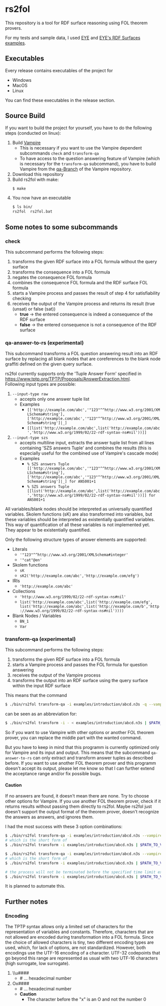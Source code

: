 # rs2fol

This repository is a tool for RDF surface reasoning using FOL theorem provers.

For my tests and sample data, I used [EYE](https://github.com/eyereasoner/eye) and [EYE's RDF Surfaces examples](https://github.com/eyereasoner/rdfsurfaces-tests).

## Executables

Every release contains executables of the project for

- Windows
- MacOS
- Linux

You can find these executables in the release section.

## Source Build

If you want to build the project for yourself, you have to do the following steps (conducted on linux):

1. Build [Vampire](https://github.com/vprover/vampire) 
   - This is necessary if you want to use the Vampire dependent subcommands `check` and `transform-qa`
   - To have access to the question answering feature of Vampire (which is necessary for the `transform-qa` subcommand), you have to build Vampire from the [qa-Branch](https://github.com/vprover/vampire/tree/qa) of the Vampire repository.
2. Download this repository
3. Build rs2fol with make:
    ```Bash
    $ make
    ```
4. You now have an executable
   ```Bash
   $ ls bin/
   rs2fol  rs2fol.bat
   ```

## Some notes to some subcommands

### check

This subcommand performs the following steps:
1. transforms the given RDF surface into a FOL formula without the query surface 
2. transforms the consequence into a FOL formula
3. negates the consequence FOL formula
4. combines the consequence FOL formula and the RDF surface FOL formula
5. starts a Vampire process and passes the result of step 4 for satisfiability checking
6. receives the output of the Vampire process and returns its result (true (unsat) or false (sat))
   - **true** -> the entered consequence is indeed a consequence of the RDF surface
   - **false** -> the entered consequence is not a consequence of the RDF surface

### qa-answer-to-rs (experimental)

This subcommand transforms a FOL question answering result into an RDF surface by replacing all blank nodes that are coreferences to the blank node graffiti defined on the given query surface.

rs2fol currently supports only the 'Tuple Answer Form' specified in https://www.tptp.org/TPTP/Proposals/AnswerExtraction.html. <br>
Following input types are possible:
1.  `--input-type raw`
    - accepts only one answer tuple list
    - Examples
      - `[['http://example.com/abc','"123"^^http://www.w3.org/2001/XMLSchema#string'],['http://example.com/abc','"123"^^http://www.w3.org/2001/XMLSchema#string']|_]`
      - `[[list('http://example.com/abc',list('http://example.com/abc','http://www.w3.org/1999/02/22-rdf-syntax-ns#nil'))]]`
2.  `--input-type szs`
    - accepts multiline input, extracts the answer tuple list from all lines containing 'SZS answers Tuple' and combines the results (this is especially useful for the combined use of Vampire's cascade mode)
    - Examples
      - ```% SZS answers Tuple [['http://example.com/abc','"123"^^http://www.w3.org/2001/XMLSchema#string'],['http://example.com/abc','"123"^^http://www.w3.org/2001/XMLSchema#string']|_] for ANS001+1```
      - ```% SZS answers Tuple [[list('http://example.com/abc',list('http://example.com/abc','http://www.w3.org/1999/02/22-rdf-syntax-ns#nil'))]] for ANS001+1```



All variables/blank nodes should be interpreted as universally quantified variables. 
Skolem functions (sK) are also transformed into variables, but these variables should be interpreted as existentially quantified variables. 
This way of quantification of all these variables is not implemented yet. They appear to be existentially quantified.

 Only the following structure types of answer elements are supported:
  - Literals
    - ```'"123"^^http://www.w3.org/2001/XMLSchema#integer'```
    - ```'"cat"@en'```
  - Skolem functions
    - ```sK```
    - ```sK2('http://example.com/abc','http://example.com/efg')```
  - IRIs
    - ```'http://example.com/abc'```
  - Collections
    - ```'http://www.w3.org/1999/02/22-rdf-syntax-ns#nil'```
    - ```list('http://example.com/abc',list('http://example.com/efg', list('http://example.com/abc',list('http://example.com/b','http://www.w3.org/1999/02/22-rdf-syntax-ns#nil'))))```
  - Blank Nodes / Variables
    - ```BN_1```
    - ```Var```

### transform-qa (experimental)

This subcommand performs the following steps:
1. transforms the given RDF surface into a FOL formula
2. starts a Vampire process and passes the FOL formula for question answering
3. receives the output of the Vampire process
4. transforms the output into an RDF surface using the query surface within the input RDF surface

This means that the command 
```Bash
$ ./bin/rs2fol transform-qa -i examples/introduction/abcd.n3s -q --vampire-exec $PATH_TO_VAMPIRE
```
can be seen as an abbreviation for:

```Bash
$ ./bin/rs2fol transform -i - < examples/introduction/abcd.n3s | $PATH_TO_VAMPIRE -av off -qa answer_literal -om smtcomp -t 60s 2>&1 | ./bin/rs2fol qa-answer-to-rs -q examples/introduction/abcd.n3s  -i - 
```

So if you want to use Vampire with other options or another FOL theorem prover, you can replace the middle part with the wanted command.

But you have to keep in mind that this programm is currently optimized only for Vampire and its input and output.
This means that the subcommand `qa-answer-to-rs` can only extract and transform answer tuples as described before.
If you want to use another FOL theorem prover and this programm doesn't accept its output, please let me know so that I can further extend the acceptance range and/or fix possible bugs.

#### Caution
If no answers are found, it doesn't mean there are none. Try to choose other options for Vampire.
If you use another FOL theorem prover, check if it returns results without passing them directly to rs2fol.
Maybe rs2fol just doesn't support the output format of the theorem prover, doesn't recognize the answers as answers, and ignores them.

I had the most success with these 3 option combinations:

```Bash
$ ./bin/rs2fol transform-qa -i examples/introduction/abcd.n3s --vampire-exec $PATH_TO_VAMPIRE -q --vampire-option-mode 0
# which is the short form of
$ ./bin/rs2fol transform -i examples/introduction/abcd.n3s | $PATH_TO_VAMPIRE -av off -qa answer_literal -om smtcomp -t 60s 2>&1 | ./bin/rs2fol qa-answer-to-rs -q examples/introduction/abcd.n3s  -i - 

```

```Bash
$ ./bin/rs2fol transform-qa -i examples/introduction/abcd.n3s --vampire-exec $PATH_TO_VAMPIRE -q --vampire-option-mode 1
# which is the short form of
$ ./bin/rs2fol transform -i examples/introduction/abcd.n3s | $PATH_TO_VAMPIRE -av off -sa discount -s 1 -add large -afp 4000 -afq 1.0 -anc none -gs on -gsem off -inw on -lcm reverse -lwlo on -nm 64 -nwc 1 -sas z3 -sos all -sac on -thi all -uwa all -updr off -uhcvi on -to lpo -qa answer_literal -om smtcomp -t 60s 2>&1 | ./bin/rs2fol qa-answer-to-rs -q examples/introduction/abcd.n3s  -i - 
```

```Bash
# the process will not be terminated before the specified time limit expires (here '15s')
$ ./bin/rs2fol transform -i examples/introduction/abcd.n3s | $PATH_TO_VAMPIRE -av off -uhcvi on -qa answer_literal --mode casc -t 15s 2>&1 | ./bin/rs2fol qa-answer-to-rs -q examples/introduction/abcd.n3s  -i - 
```

It is planned to automate this.


## Further notes

### Encoding

The TPTP syntax allows only a limited set of characters for the representation of variables and constants.
Therefore, characters that are not allowed are encoded during transformation into a FOL formula.
Since the choice of allowed characters is tiny, two different encoding types are used, which, for lack of options, are not standardized.
However, both encodings use the UTF-16 encoding of a character.
UTF-32 codepoints that go beyond this range are represented as usual with two UTF-16 characters (high surrogate, low surrogate).

1. \\\\u####
    - \# ... hexadecimal number
2. Ox####
   - \# ... hexadecimal number
   - **Caution** 
     - The character before the "x" is an O and not the number 0

